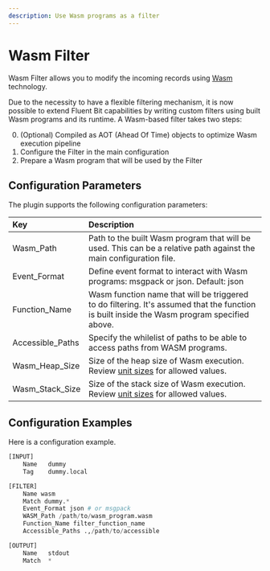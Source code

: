 ```yaml
---
description: Use Wasm programs as a filter
---
```


# Wasm Filter

Wasm Filter allows you to modify the incoming records using [Wasm](https://webassembly.org/) technology.

Due to the necessity to have a flexible filtering mechanism, it is now possible to extend Fluent Bit capabilities by writing custom filters using built Wasm programs and its runtime. A Wasm-based filter takes two steps:

0. (Optional) Compiled as AOT (Ahead Of Time) objects to optimize Wasm execution pipeline
1. Configure the Filter in the main configuration
2. Prepare a Wasm program that will be used by the Filter

## Configuration Parameters <a id="config"></a>

The plugin supports the following configuration parameters:

| Key | Description |
| :--- | :--- |
| Wasm\_Path | Path to the built Wasm program that will be used. This can be a relative path against the main configuration file. |
| Event\_Format | Define event format to interact with Wasm programs: msgpack or json. Default: json |
| Function\_Name | Wasm function name that will be triggered to do filtering. It's assumed that the function is built inside the Wasm program specified above. |
| Accessible\_Paths | Specify the whilelist of paths to be able to access paths from WASM programs. |
| Wasm\_Heap\_Size | Size of the heap size of Wasm execution. Review [unit sizes](../../administration/configuring-fluent-bit/unit-sizes.md) for allowed values. |
| Wasm\_Stack\_Size | Size of the stack size of Wasm execution. Review [unit sizes](../../administration/configuring-fluent-bit/unit-sizes.md) for allowed values. |

## Configuration Examples <a id="config_example"></a>

Here is a configuration example.

```python
[INPUT]
    Name   dummy
    Tag    dummy.local

[FILTER]
    Name wasm
    Match dummy.*
    Event_Format json # or msgpack
    WASM_Path /path/to/wasm_program.wasm
    Function_Name filter_function_name
    Accessible_Paths .,/path/to/accessible

[OUTPUT]
    Name   stdout
    Match  *
```
